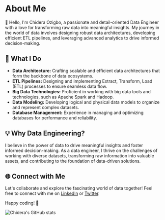 # About Me

👋 Hello, I'm Chidera Ozigbo, a passionate and detail-oriented Data Engineer with a love for transforming raw data into meaningful insights. My journey in the world of data involves designing robust data architectures, developing efficient ETL pipelines, and leveraging advanced analytics to drive informed decision-making.

## 🚀 What I Do

- **Data Architecture:** Crafting scalable and efficient data architectures that form the backbone of data ecosystems.
- **ETL Pipelines:** Designing and implementing Extract, Transform, Load (ETL) processes to ensure seamless data flow.
- **Big Data Technologies:** Proficient in working with big data tools and technologies, such as Apache Spark and Hadoop.
- **Data Modeling:** Developing logical and physical data models to organize and represent complex datasets.
- **Database Management:** Experience in managing and optimizing databases for performance and reliability.

## 💡 Why Data Engineering?

I believe in the power of data to drive meaningful insights and foster informed decision-making. As a data engineer, I thrive on the challenges of working with diverse datasets, transforming raw information into valuable assets, and contributing to the foundation of data-driven solutions.

## 🌐 Connect with Me

Let's collaborate and explore the fascinating world of data together! Feel free to connect with me on [LinkedIn](twhttps://www.linkedin.com/in/chidera-ozigbo/) or [Twitter](https://twitter.com/OzigboChidera).

Happy coding! 🚀


![Chidera's GitHub stats](https://github-readme-stats.vercel.app/api?username=Chideraozigbo&show_icons=true&theme=radical)
